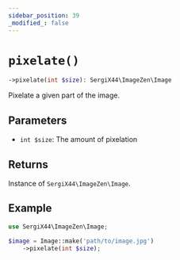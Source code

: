 ```yaml
---
sidebar_position: 39
_modified_: false
---
```

# `pixelate()`

```php
->pixelate(int $size): SergiX44\ImageZen\Image
```
Pixelate a given part of the image.

## Parameters

- `int $size`: The amount of pixelation


## Returns

Instance of `SergiX44\ImageZen\Image`.

## Example

```php
use SergiX44\ImageZen\Image;

$image = Image::make('path/to/image.jpg')
    ->pixelate(int $size);

```
